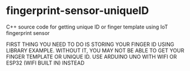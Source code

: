 # fingerprint-sensor-uniqueID
C++ source code for getting unique ID or finger template using IoT fingerprint sensor

FIRST THING YOU NEED TO DO IS STORING YOUR FINGER ID USING LIBRARY EXAMPLE. WITHOUT IT, YOU MAY NOT BE ABLE TO GET YOUR FINGER TEMPLATE OR UNIQUE ID.
USE ARDUINO UNO WITH WIFI OR ESP32 (WIFI BUILT IN) INSTEAD
